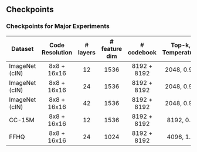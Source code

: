 ## Checkpoints
### Checkpoints for Major Experiments

| Dataset        | Code Resolution  | # layers | # feature dim | # codebook         | Top-k, Temperature     | rFID (stage1) | FID (stage2) |   Link   |
|----------------|:----------------:|:--------:|:-------------:|:------------------:|:----------------------:|:-------------:|:------------:|:---------|
| ImageNet (cIN) | 8x8 + 16x16      | 12       | 1536          | 8192 + 8192        | 2048, 0.95             | 2.61          | 9.36         | [link](https://www.dropbox.com/s/cyojh38f923l342/hqtransformer-layer12-imagenet.tar.gz?dl=0) |
| ImageNet (cIN) | 8x8 + 16x16      | 24       | 1536          | 8192 + 8192        | 2048, 0.95             | 2.61          | 8.46         | [link](https://www.dropbox.com/s/bbsfgovsakbxz1y/hqtransformer-layer24-imagenet.tar.gz?dl=0) |
| ImageNet (cIN) | 8x8 + 16x16      | 42       | 1536          | 8192 + 8192        | 2048, 0.95             | 2.61          | 7.15         | [link](https://www.dropbox.com/s/yxb1dqy9jaas84t/hqtransformer-layer42-imagenet.tar.gz?dl=0) |
| CC-15M         | 8x8 + 16x16      | 12       | 1536          | 8192 + 8192        | 8192, 0.9              | 5.76 (CC3M)   | 12.86        | [link](https://www.dropbox.com/s/4xydfhiscwah9n0/hqtransformer-layer12-cc15m.tar.gz?dl=0) |
| FFHQ           | 8x8 + 16x16      | 24       | 1024          | 8192 + 8192        | 4096, 1.0              | 5.53          | 10.21        | [link](https://www.dropbox.com/s/x0ib9ycd82c8g9u/hqtransformer-layer24-ffhq.tar.gz?dl=0) |
